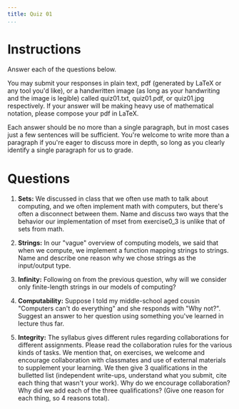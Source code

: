 ```yaml
---
title: Quiz 01
...
```


# Instructions

Answer each of the questions below. 

You may submit your responses in plain text, pdf (generated by LaTeX or any tool you'd like), or a handwritten image (as long as your handwriting and the image is legible) called quiz01.txt, quiz01.pdf, or quiz01.jpg respectively. If your answer will be making heavy use of mathematical notation, please compose your pdf in LaTeX. 

Each answer should be no more than a single paragraph, but in most cases just a few sentences will be sufficient. You're welcome to write more than a paragraph if you're eager to discuss more in depth, so long as you clearly identify a single paragraph for us to grade.


# Questions

1. **Sets:** We discussed in class that we often use math to talk about computing, and we often implement math with computers, but there's often a disconnect between them. Name and discuss two ways that the behavior our implementation of mset from exercise0_3 is unlike that of sets from math.

1. **Strings:** In our "vague" overview of computing models, we said that when we compute, we implement a function mapping strings to strings. Name and describe one reason why we chose strings as the input/output type.

1. **Infinity:** Following on from the previous question, why will we consider only finite-length strings in our models of computing?

1. **Computability:** Suppose I told my middle-school aged cousin "Computers can't do everything" and she responds with "Why not?". Suggest an answer to her question using something you've learned in lecture thus far.

1. **Integrity:** The syllabus gives different rules regarding collaborations for different assignments. Please read the collaboration rules for the various kinds of tasks. We mention that, on exercises, we welcome and encourage collaboration with classmates and use of external materials to supplement your learning. We then give 3 qualifications in the bulletted list (independent write-ups, understand what you submit, cite each thing that wasn't your work). Why do we encourage collaboration? Why did we add each of the three qualifications? (Give one reason for each thing, so 4 reasons total). 
